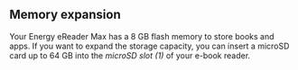 ## Memory expansion

Your Energy eReader Max has a 8 GB flash memory to store books and apps. If you want to expand the storage capacity, you can insert a microSD card up to 64 GB into the *microSD slot (1)* of your e-book reader.
